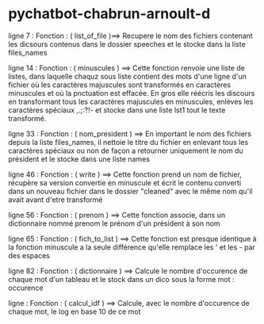 # pychatbot-chabrun-arnoult-d

ligne 7 : Fonction : ( list_of_file )==> Recupere le nom des fichiers contenant les dicsours contenus dans le dossier speeches et le stocke dans la liste files_names

ligne 14 : Fonction : ( minuscules ) ==> Cette fonction renvoie une liste de listes, dans laquelle chaquz sous liste contient des mots d'une ligne d'un fichier où les caractères majuscules sont transformés en caractères minuscules et où la pnctuation est effacée. En gros elle réécris les discours en transformant tous les caractères majuscules en minuscules, enlèves les caractères spéciaux ,.;:?!- et stocke dans une liste lst1 tout le texte transformé. 

ligne 33 : Fonction : ( nom_president ) ==> En important le nom des fichiers depuis la liste files_names, il nettoie le titre du fichier en enlevant tous les caractères spéciaux ou non de façon a retourner uniquement le nom du président et le stocke dans une liste names

ligne 46 : Fonction : ( write ) ==> Cette fonction prend un nom de fichier, récupère sa version convertie en minuscule et écrit le contenu converti dans un nouveau fichier dans le dossier "cleaned" avec le même nom qu'il avait avant d'etre transformé

ligne 56 : Fonction : ( prenom ) ==> Cette fonction associe, dans un dictionnaire nommé prenom le prénom d'un président à son nom

ligne 65 : Fonction : ( fich_to_list ) ==> Cette fonction est presque identique à la fonction minuscule a la seule différence qu'elle remplace les ' et les - par des espaces 

ligne 82 : Fonction : ( dictionnaire ) ==> Calcule le nombre d'occurence de chaque mot d'un tableau et le stock dans un dico sous la forme mot : occurence

ligne  : Fonction : ( calcul_idf ) ==> Calcule, avec le nombre d'occurence de chaque mot, le log en base 10 de ce mot 
